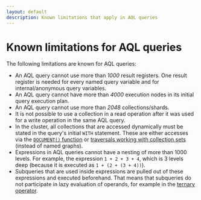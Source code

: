 ```yaml
---
layout: default
description: Known limitations that apply in AQL queries
---
```

Known limitations for AQL queries
=================================

The following limitations are known for AQL queries:

- An AQL query cannot use more than _1000_ result registers.
  One result register is needed for every named query variable and for
  internal/anonymous query variables.
- An AQL query cannot have more than _4000_ execution nodes in its initial 
  query execution plan.
- An AQL query cannot use more than _2048_ collections/shards.
- It is not possible to use a collection in a read operation after
  it was used for a write operation in the same AQL query.
- In the cluster, all collections that are accessed dynamically must be stated
  in the query's initial `WITH` statement. These are either accesses via the
  [`DOCUMENT()` function](functions-miscellaneous.html#document) or
  [traversals working with collection sets](graphs-traversals.html#working-with-collection-sets)
  (instead of named graphs).
- Expressions in AQL queries cannot have a nesting of more than 1000 
  levels. For example, the expression `1 + 2 + 3 + 4`, which
  is 3 levels deep (because it is executed as `1 + (2 + (3 + 4))`).
- Subqueries that are used inside expressions are pulled out of these
  expressions and executed beforehand. That means that subqueries do not
  participate in lazy evaluation of operands, for example in the
  [ternary operator](operators.html#ternary-operator).
